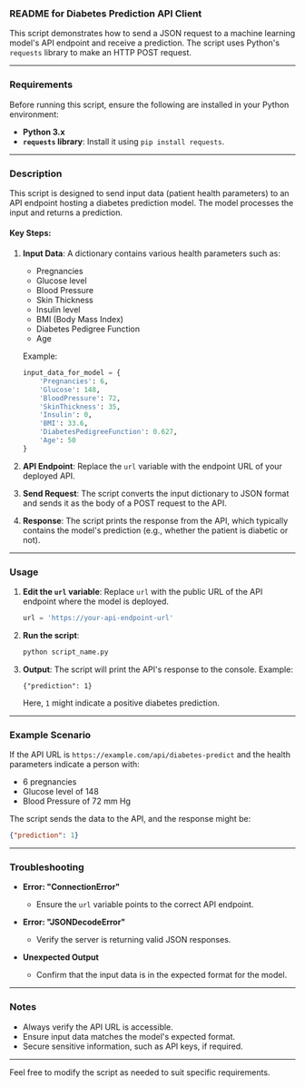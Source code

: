 ### README for Diabetes Prediction API Client

This script demonstrates how to send a JSON request to a machine learning model's API endpoint and receive a prediction. The script uses Python's `requests` library to make an HTTP POST request.

---

### Requirements

Before running this script, ensure the following are installed in your Python environment:

- **Python 3.x**
- **`requests` library**: Install it using `pip install requests`.

---

### Description

This script is designed to send input data (patient health parameters) to an API endpoint hosting a diabetes prediction model. The model processes the input and returns a prediction.

#### Key Steps:
1. **Input Data**: A dictionary contains various health parameters such as:
   - Pregnancies
   - Glucose level
   - Blood Pressure
   - Skin Thickness
   - Insulin level
   - BMI (Body Mass Index)
   - Diabetes Pedigree Function
   - Age
   
   Example:
   ```python
   input_data_for_model = {
       'Pregnancies': 6,
       'Glucose': 148,
       'BloodPressure': 72,
       'SkinThickness': 35,
       'Insulin': 0,
       'BMI': 33.6,
       'DiabetesPedigreeFunction': 0.627,
       'Age': 50
   }
   ```

2. **API Endpoint**: Replace the `url` variable with the endpoint URL of your deployed API.

3. **Send Request**: The script converts the input dictionary to JSON format and sends it as the body of a POST request to the API.

4. **Response**: The script prints the response from the API, which typically contains the model's prediction (e.g., whether the patient is diabetic or not).

---

### Usage

1. **Edit the `url` variable**: Replace `url` with the public URL of the API endpoint where the model is deployed.
   ```python
   url = 'https://your-api-endpoint-url'
   ```

2. **Run the script**:
   ```bash
   python script_name.py
   ```

3. **Output**: The script will print the API's response to the console. Example:
   ```
   {"prediction": 1}
   ```

   Here, `1` might indicate a positive diabetes prediction.

---

### Example Scenario

If the API URL is `https://example.com/api/diabetes-predict` and the health parameters indicate a person with:
- 6 pregnancies
- Glucose level of 148
- Blood Pressure of 72 mm Hg

The script sends the data to the API, and the response might be:
```json
{"prediction": 1}
```

---

### Troubleshooting

- **Error: "ConnectionError"**
  - Ensure the `url` variable points to the correct API endpoint.
  
- **Error: "JSONDecodeError"**
  - Verify the server is returning valid JSON responses.

- **Unexpected Output**
  - Confirm that the input data is in the expected format for the model.

---

### Notes

- Always verify the API URL is accessible.
- Ensure input data matches the model's expected format.
- Secure sensitive information, such as API keys, if required.

---

Feel free to modify the script as needed to suit specific requirements.
